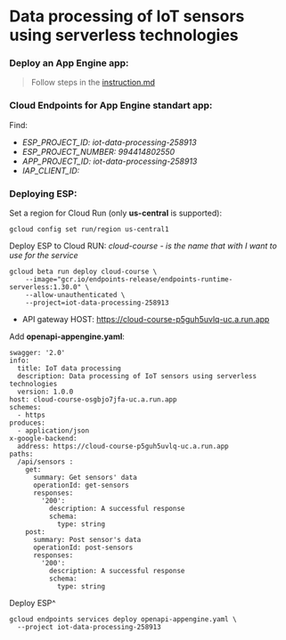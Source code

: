 # Data processing of IoT sensors using serverless technologies

### Deploy an App Engine app:
> Follow steps in the [instruction.md](https://github.com/scrubele/cloud-labs/blob/django-vue-web-app/instruction.md)
  
### Cloud Endpoints for App Engine standart app:
Find:
<i>
* ESP_PROJECT_ID: iot-data-processing-258913 	
* ESP_PROJECT_NUMBER:  994414802550 
* APP_PROJECT_ID: iot-data-processing-258913
* IAP_CLIENT_ID: 

</i>

### Deploying ESP:
Set a region for Cloud Run (only <b>us-central</b> is supported):
```
gcloud config set run/region us-central1
```
Deploy ESP to Cloud RUN:<i> cloud-course - is the name that with I want to use for the service</i>
```
gcloud beta run deploy cloud-course \
    --image="gcr.io/endpoints-release/endpoints-runtime-serverless:1.30.0" \
    --allow-unauthenticated \
    --project=iot-data-processing-258913 	
```


* API gateway HOST: https://cloud-course-p5guh5uvlq-uc.a.run.app

Add <b>openapi-appengine.yaml</b>:
```
swagger: '2.0'
info:
  title: IoT data processing
  description: Data processing of IoT sensors using serverless technologies
  version: 1.0.0
host: cloud-course-osgbjo7jfa-uc.a.run.app
schemes:
  - https
produces:
  - application/json
x-google-backend:
  address: https://cloud-course-p5guh5uvlq-uc.a.run.app
paths:
  /api/sensors :
    get:
      summary: Get sensors' data
      operationId: get-sensors
      responses:
        '200':
          description: A successful response
          schema:
            type: string
    post:
      summary: Post sensor's data 
      operationId: post-sensors
      responses:
        '200':
          description: A successful response
          schema:
            type: string
```
Deploy ESP^
```
gcloud endpoints services deploy openapi-appengine.yaml \
  --project iot-data-processing-258913
```
